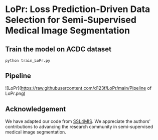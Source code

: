 # LoPr: Loss Prediction-Driven Data Selection for Semi-Supervised Medical Image Segmentation
## Train the model on ACDC dataset
```
python train_LoPr.py
```
## Pipeline
![LoPr](https://raw.githubusercontent.com/d123f/LoPr/main/Pipeline of LoPr.png)

## Acknowledgement
We have adapted our code from [SSL4MIS](https://github.com/HiLab-git/SSL4MIS.git). We appreciate the authors' contributions to advancing the research community in semi-supervised medical image segmentation.
